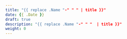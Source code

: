 ```yaml
---
title: "{{ replace .Name "-" " " | title }}"
date: {{ .Date }}
draft: true
description: "{{ replace .Name "-" " "  | title }}"
weight: 0
---
```


